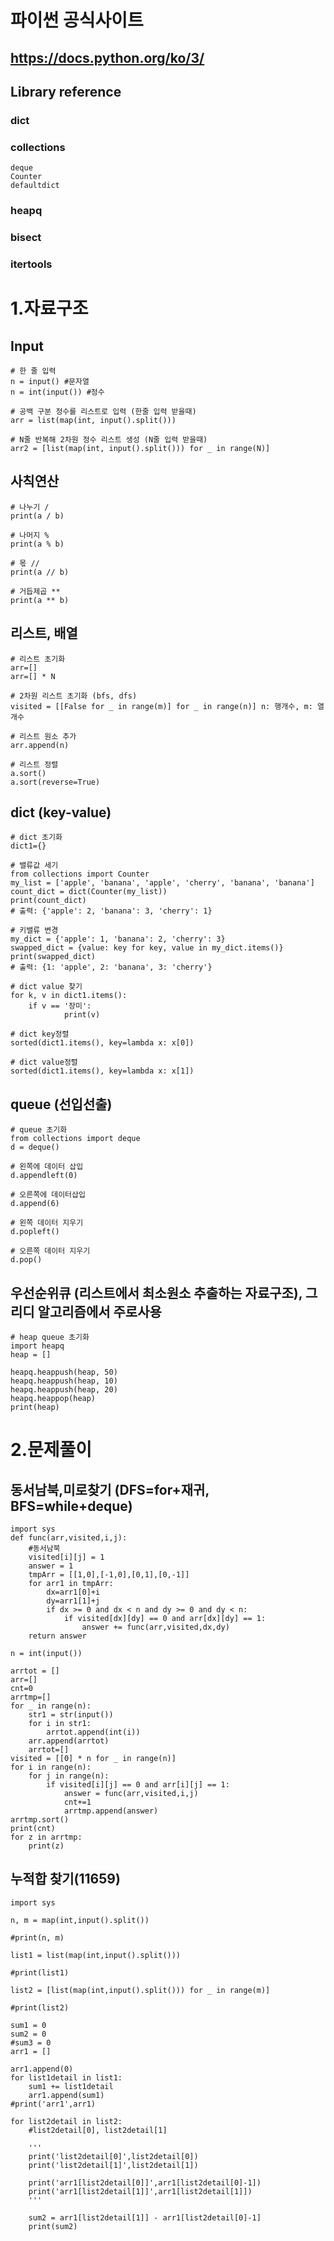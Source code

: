 # 파이썬 공식사이트
## https://docs.python.org/ko/3/

## Library reference
### dict
### collections
	deque
 	Counter
  	defaultdict
### heapq
### bisect
### itertools

# 1.자료구조

## Input
	# 한 줄 입력
	n = input() #문자열
	n = int(input()) #정수
	
	# 공백 구분 정수를 리스트로 입력 (한줄 입력 받을때)
	arr = list(map(int, input().split()))
	
	# N줄 반복해 2차원 정수 리스트 생성 (N줄 입력 받을때)
	arr2 = [list(map(int, input().split())) for _ in range(N)]
   

## 사칙연산
	# 나누기 /
 	print(a / b) 

  	# 나머지 %
  	print(a % b) 

   	# 몫 //
   	print(a // b)

	# 거듭제곱 **
	print(a ** b) 

## 리스트, 배열
	# 리스트 초기화
	arr=[]
 	arr=[] * N

	# 2차원 리스트 초기화 (bfs, dfs)
 	visited = [[False for _ in range(m)] for _ in range(n)] n: 행개수, m: 열개수

  	# 리스트 원소 추가
	arr.append(n)

 	# 리스트 정렬
	a.sort()
	a.sort(reverse=True)

## dict (key-value)
	# dict 초기화
	dict1={}

	# 밸류값 세기
 	from collections import Counter
	my_list = ['apple', 'banana', 'apple', 'cherry', 'banana', 'banana']
	count_dict = dict(Counter(my_list))
	print(count_dict)
	# 출력: {'apple': 2, 'banana': 3, 'cherry': 1}

	# 키밸류 변경
 	my_dict = {'apple': 1, 'banana': 2, 'cherry': 3}
	swapped_dict = {value: key for key, value in my_dict.items()}
	print(swapped_dict)
	# 출력: {1: 'apple', 2: 'banana', 3: 'cherry'}

 	# dict value 찾기
  	for k, v in dict1.items():
   		if v == '장미':
     			print(v)

 	# dict key정렬
  	sorted(dict1.items(), key=lambda x: x[0])
   	
 	# dict value정렬
  	sorted(dict1.items(), key=lambda x: x[1])

## queue (선입선출)
	# queue 초기화
	from collections import deque
	d = deque()

 	# 왼쪽에 데이터 삽입
	d.appendleft(0)

 	# 오른쪽에 데이터삽입
	d.append(6)

  	# 왼쪽 데이터 지우기
	d.popleft()

 	# 오른쪽 데이터 지우기
	d.pop()

## 우선순위큐 (리스트에서 최소원소 추출하는 자료구조), 그리디 알고리즘에서 주로사용
	# heap queue 초기화
 	import heapq
	heap = []

	heapq.heappush(heap, 50)
	heapq.heappush(heap, 10)
	heapq.heappush(heap, 20)
 	heapq.heappop(heap)
	print(heap)
 
# 2.문제풀이

## 동서남북,미로찾기 (DFS=for+재귀, BFS=while+deque)
	import sys
	def func(arr,visited,i,j):
	    #동서남북
	    visited[i][j] = 1
	    answer = 1
	    tmpArr = [[1,0],[-1,0],[0,1],[0,-1]]
	    for arr1 in tmpArr:
	        dx=arr1[0]+i
	        dy=arr1[1]+j
	        if dx >= 0 and dx < n and dy >= 0 and dy < n:
	            if visited[dx][dy] == 0 and arr[dx][dy] == 1:
	                answer += func(arr,visited,dx,dy)
	    return answer
	        
	n = int(input())
	
	arrtot = []
	arr=[]
	cnt=0
	arrtmp=[]
	for _ in range(n):
	    str1 = str(input())
	    for i in str1:
	        arrtot.append(int(i))
	    arr.append(arrtot)
	    arrtot=[]
	visited = [[0] * n for _ in range(n)]
	for i in range(n):
	    for j in range(n):
	        if visited[i][j] == 0 and arr[i][j] == 1:
	            answer = func(arr,visited,i,j)
	            cnt+=1
	            arrtmp.append(answer)
	arrtmp.sort()
	print(cnt)
	for z in arrtmp:
	    print(z)

## 누적합 찾기(11659)
	import sys

	n, m = map(int,input().split())
	
	#print(n, m)
	
	list1 = list(map(int,input().split()))
	
	#print(list1)
	
	list2 = [list(map(int,input().split())) for _ in range(m)]
	
	#print(list2)
	
	sum1 = 0
	sum2 = 0
	#sum3 = 0
	arr1 = []
	
	arr1.append(0)
	for list1detail in list1:
	    sum1 += list1detail
	    arr1.append(sum1)
	#print('arr1',arr1)
	
	for list2detail in list2:
	    #list2detail[0], list2detail[1]
	
	    '''
	    print('list2detail[0]',list2detail[0])
	    print('list2detail[1]',list2detail[1])
	
	    print('arr1[list2detail[0]]',arr1[list2detail[0]-1])
	    print('arr1[list2detail[1]]',arr1[list2detail[1]])
	    '''
	    
	    sum2 = arr1[list2detail[1]] - arr1[list2detail[0]-1]
	    print(sum2)
